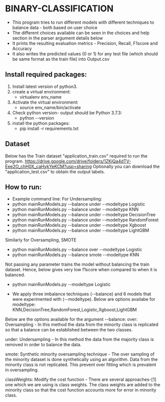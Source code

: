 # BINARY-CLASSIFICATION
- This program tries to run different models with different techniques to balance data - both based on user choice
- The different choices available can be seen in the choices and help section in the parser argument details below
- It prints the resulting evaluation metrics - Precision, Recall, F1score and Accuracy
- It also writes the predicted values (0 or 1) for any test file (which should be same format as the train file) into Output.csv

## Install required packages:
1. Install latest version of python3.
2. create a virtual environment:
   - virtualenv env_name
3. Activate the virtual environment:
   - source env_name/bin/activate
4. Check python version- output should be Python 3.7.3:
   - python --version
4. install the python packages:
   - pip install -r requirements.txt

## Dataset
Below has the Train dataset "application_train.csv" required to run the program.
https://drive.google.com/drive/folders/1ZKjQa4dTV-Eee2O_chH0X_caHykYeKCM?usp=sharing
Optionally you can download the "application_test.csv" to obtain the output labels.

## How to run:

- Example command line:
For Undersampling:
- python mainRunModels.py --balance under --modeltype Logistic
- python mainRunModels.py --balance under --modeltype KNN
- python mainRunModels.py --balance under --modeltype DecisionTree
- python mainRunModels.py --balance under --modeltype RandomForest
- python mainRunModels.py --balance under --modeltype Xgboost
- python mainRunModels.py --balance under --modeltype LightGBM

Similarly for Oversampling, SMOTE
- python mainRunModels.py --balance over --modeltype Logistic
- python mainRunModels.py --balance smote --modeltype KNN

Not passing any parameter trains the model without balancing the train dataset. Hence, below gives very low f1score when compared to when it is balanced.
- python mainRunModels.py --modeltype Logistic

- We apply three imbalance techniques (--balance) and 6 models that were experimented with (--modeltype). 
Below are options availabe for modeltype:
KNN,DecisionTree,RandomForest,Logistic,Xgboost,LightGBM

Below are the options available for the argument --balance:
over:
Oversampling - In this method the data from the minority class is replicated so that a balance can be established between the two classes.

under:
Undersampling - In this method the data from the majority class is removed in order to balance the data.

smote:
Synthetic minority oversampling technique - The over sampling of the minority dataset is done synthetically using an algorithm. Data from the minority class is not replicated. This prevent over fitting which is prevalent in oversampling.

classWeights:
Modify the cost function - There are several approaches-[1] one which we are using is class weights. The class weights are added to the minority class so that the cost function accounts more for error in minority class.
